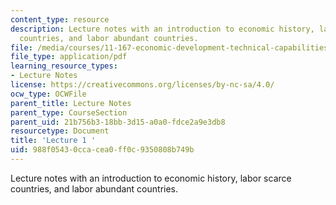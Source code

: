 ```yaml
---
content_type: resource
description: Lecture notes with an introduction to economic history, labor scarce
  countries, and labor abundant countries.
file: /media/courses/11-167-economic-development-technical-capabilities-spring-2004/988f05430ccacea0ff0c9350808b749b_lec_1.pdf
file_type: application/pdf
learning_resource_types:
- Lecture Notes
license: https://creativecommons.org/licenses/by-nc-sa/4.0/
ocw_type: OCWFile
parent_title: Lecture Notes
parent_type: CourseSection
parent_uid: 21b756b3-18bb-3d15-a0a0-fdce2a9e3db8
resourcetype: Document
title: 'Lecture 1 '
uid: 988f0543-0cca-cea0-ff0c-9350808b749b
---
```

Lecture notes with an introduction to economic history, labor scarce countries, and labor abundant countries.